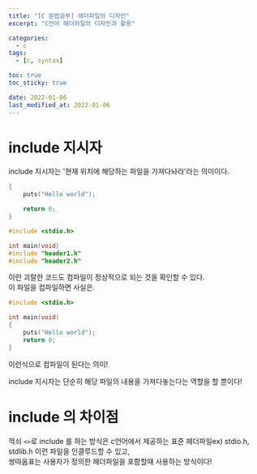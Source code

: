 ```yaml
---
title: "[C 문법공부] 헤더파일의 디자인"
excerpt: "C언어 헤더파일의 디자인과 활용"

categories:
  - c
tags:
  - [c, syntax]

toc: true
toc_sticky: true

date: 2022-01-06
last_modified_at: 2022-01-06
---
```


# include 지시자

include 지시자는 '현재 위치에 해당하는 파일을 가져다놔라'라는 의미이다.  

```c++
{
	puts("Hello world");
```

```c++
	return 0;
}
```

```c++
#include <stdio.h>

int main(void)
#include "header1.h"
#include "header2.h"
```

이런 괴랄한 코드도 컴파일이 정상적으로 되는 것을 확인할 수 있다.  
이 파일을 컴파일하면 사실은. 

```c++
#include <stdio.h>

int main(void)
{
	puts("Hello world");
	return 0;
}
```
이런식으로 컴파일이 된다는 의미!


include 지시자는 단순히 해당 파일의 내용을 가져다놓는다는 역할을 할 뿐이다!  

# include 의 차이점

꺽쇠 `<>`로 include 를 하는 방식은 c언어에서 제공하는 표준 헤더파일ex) stdio.h, stdlib.h 이런 파일을 인클루드할 수 있고,  
쌍따옴표는 사용자가 정의한 헤더파일을 포함할때 사용하는 방식이다!  








